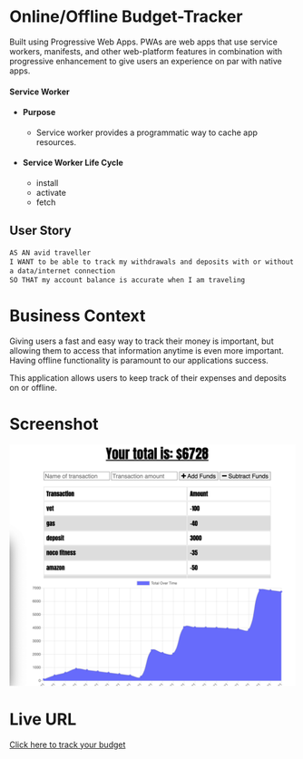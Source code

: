 # Online/Offline Budget-Tracker
Built using Progressive Web Apps. PWAs are web apps that use service workers, manifests, and other web-platform features in combination with progressive enhancement to give users an experience on par with native apps.

#### Service Worker
- #### Purpose
    - Service worker provides a programmatic way to cache app resources.  

- #### Service Worker Life Cycle
    - install
    - activate
    - fetch

## User Story
````
AS AN avid traveller 
I WANT to be able to track my withdrawals and deposits with or without a data/internet connection
SO THAT my account balance is accurate when I am traveling
````

# Business Context

Giving users a fast and easy way to track their money is important, but allowing them to access that information anytime is even more important. Having offline functionality is paramount to our applications success.

This application allows users to keep track of their expenses and deposits on or offline.

# Screenshot
![screenshot](./public/icons/budgettracker.png)

# Live URL
[Click here to track your budget](https://tr-budgettracker.herokuapp.com/)

